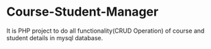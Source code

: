 # Course-Student-Manager
It is PHP project to do all functionality(CRUD Operation) of  course and student details in mysql database.
